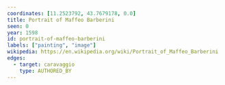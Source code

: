 ```yaml
---
coordinates: [11.2523792, 43.7679178, 0.0]
title: Portrait of Maffeo Barberini
seen: 0
year: 1598
id: portrait-of-maffeo-barberini
labels: ["painting", "image"]
wikipedia: https://en.wikipedia.org/wiki/Portrait_of_Maffeo_Barberini
edges:
  - target: caravaggio
    type: AUTHORED_BY
---
```

